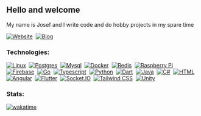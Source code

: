 <!-- Modified template from https://github.com/maurodesouza/profile-readme-generator -->
<!-- Premade badges https://github.com/Ileriayo/markdown-badges --> 
<!-- Shield badges docs https://shields.io/badges -->
<!-- Inspiration https://github.com/thmsgbrt/thmsgbrt/blob/master/README.md -->

## Hello and welcome

My name is Josef and I write code and do hobby projects in my spare time

<p>
  <a href="https://josefraz.cz"><img alt="Website" src="https://img.shields.io/badge/Website-000?style=social&logo=firefox&logoColor=007ACC" /></a>
  <img/>
  <a href="https://blog.josefraz.cz"><img alt="Blog" src="https://img.shields.io/badge/Blog-000?style=social&logo=ghost&logoColor=7f7f7f" /></a>
</p>

### Technologies:

<p>
  <a href="#"><img alt="Linux" src="https://img.shields.io/badge/Linux-FCC624?style=flat-square&logo=linux&logoColor=black" /></a>
  <img/>
  <a href="#"><img alt="Postgres" src="https://img.shields.io/badge/postgres-%23316192.svg?style=flat-square&logo=postgresql&logoColor=white" /></a>
  <img/>
  <a href="#"><img alt="Mysql" src="https://img.shields.io/badge/mysql-4479A1.svg?style=flat-square&logo=mysql&logoColor=white" /></a>
  <img/>
  <a href="#"><img alt="Docker" src="https://img.shields.io/badge/docker-%230db7ed.svg?style=flat-square&logo=docker&logoColor=white" /></a>
  <img/>
  <a href="#"><img alt="Redis" src="https://img.shields.io/badge/redis-%23DD0031.svg?style=flat-square&logo=redis&logoColor=white" /></a>
  <img/>
  <a href="#"><img alt="Raspberry Pi" src="https://img.shields.io/badge/-Raspberry_Pi-C51A4A?style=flat-square&logo=Raspberry-Pi" /></a>
  <img/>
  <a href="#"><img alt="Firebase" src="https://img.shields.io/badge/firebase-a08021?style=flat-square&logo=firebase&logoColor=ffcd34" /></a>
  <img/>
  <a href="#"><img alt="Go" src="https://img.shields.io/badge/go-%2300ADD8.svg?style=flat-square&logo=go&logoColor=white" /></a>
  <img/>
  <a href="#"><img alt="Typescript" src="https://img.shields.io/badge/typescript-%23007ACC.svg?style=flat-square&logo=typescript&logoColor=white" /></a>
  <img/>
  <a href="#"><img alt="Python" src="https://img.shields.io/badge/python-3670A0?style=flat-square&logo=python&logoColor=ffdd54" /></a>
  <img/>
  <a href="#"><img alt="Dart" src="https://img.shields.io/badge/dart-%230175C2.svg?style=flat-square&logo=dart&logoColor=white" /></a>
  <img/>
  <a href="#"><img alt="Java" src="https://img.shields.io/badge/java-%23ED8B00.svg?style=flat-square&logo=openjdk&logoColor=white" /></a>
  <img/>
  <a href="#"><img alt="C#" src="https://img.shields.io/badge/c%23-%23239120.svg?style=flat-square&logo=csharp&logoColor=white" /></a>
  <img/>
  <a href="#"><img alt="HTML" src="https://img.shields.io/badge/html5-%23E34F26.svg?style=flat-square&logo=html5&logoColor=white" /></a>
  <img/>
  <a href="#"><img alt="Angular" src="https://img.shields.io/badge/angular-%23DD0031.svg?style=flat-square&logo=angular&logoColor=white" /></a>
  <img/>
  <a href="#"><img alt="Flutter" src="https://img.shields.io/badge/Flutter-%2302569B.svg?style=flat-square&logo=Flutter&logoColor=white" /></a>
  <img/>
  <a href="#"><img alt="Socket.IO" src="https://img.shields.io/badge/Socket.io-black?style=flat-square&logo=socket.io&badgeColor=010101" /></a>
  <img/>
  <a href="#"><img alt="Tailwind CSS" src="https://img.shields.io/badge/tailwindcss-%2338B2AC.svg?style=flat-square&logo=tailwind-css&logoColor=white" /></a>
  <img/>
  <a href="#"><img alt="Unity" src="https://img.shields.io/badge/unity-%23000000.svg?style=flat-square&logo=unity&logoColor=white" /></a>
</p>

### Stats:

[![wakatime](https://wakatime.com/badge/user/992c0ad1-7dae-4115-9198-1ba533452d32.svg)](https://wakatime.com/@992c0ad1-7dae-4115-9198-1ba533452d32)
